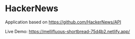 # HackerNews

Application based on https://github.com/HackerNews/API

Live Demo: https://mellifluous-shortbread-75d4b2.netlify.app/

